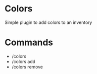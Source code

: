 # Colors
Simple plugin to add colors to an inventory
# Commands
- /colors
- /colors add <color>
- /colors remove <color>
